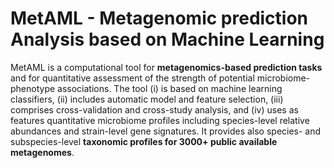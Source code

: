 # MetAML - Metagenomic prediction Analysis based on Machine Learning  #

MetAML is a computational tool for **metagenomics-based prediction tasks** and for quantitative assessment of the strength of potential microbiome-phenotype associations. The tool (i) is based on machine learning classifiers, (ii) includes automatic model and feature selection, (iii) comprises cross-validation and cross-study analysis, and (iv) uses as features quantitative microbiome profiles including species-level relative abundances and strain-level gene signatures.
It provides also species- and subspecies-level **taxonomic profiles for 3000+ public available metagenomes**.